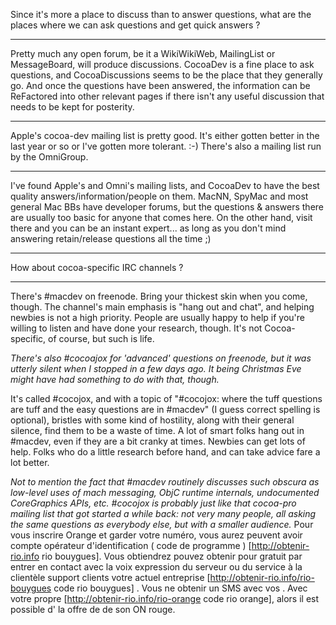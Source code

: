 Since it's more a place to discuss than to answer questions, what are the places where we can ask questions and get quick answers ?

----

Pretty much any open forum, be it a WikiWikiWeb, MailingList or MessageBoard, will produce discussions. CocoaDev is a fine place to ask questions, and CocoaDiscussions seems to be the place that they generally go. And once the questions have been answered, the information can be ReFactor<nowiki/>ed into other relevant pages if there isn't any useful discussion that needs to be kept for posterity.

----

Apple's cocoa-dev mailing list is pretty good.  It's either gotten better in the last year or so or I've gotten more tolerant. :-)  There's also a mailing list run by the OmniGroup.

----

I've found Apple's and Omni's mailing lists, and CocoaDev to have the best quality answers/information/people on them. MacNN, SpyMac and most general Mac BBs have developer forums, but the questions & answers there are usually too basic for anyone that comes here. On the other hand, visit there and you can be an instant expert... as long as you don't mind answering retain/release questions all the time ;)

----

How about cocoa-specific IRC channels ?

----

There's #macdev on freenode. Bring your thickest skin when you come, though. The channel's main emphasis is "hang out and chat", and helping newbies is not a high priority. People are usually happy to help if you're willing to listen and have done your research, though. It's not Cocoa-specific, of course, but such is life.

*There's also #cocoajox for 'advanced' questions on freenode, but it was utterly silent when I stopped in a few days ago. It being Christmas Eve might have had something to do with that, though.*

It's called #cocojox, and with a topic of "#cocojox: where the tuff questions are tuff and the easy questions are in #macdev" (I guess correct spelling is optional), bristles with some kind of hostility, along with their general silence, find them to be a waste of time.  A lot of smart folks hang out in #macdev, even if they are a bit cranky at times.  Newbies can get lots of help.  Folks who do a little research before hand, and can take advice fare a lot better.

*Not to mention the fact that #macdev routinely discusses such obscura as low-level uses of mach messaging, ObjC runtime internals, undocumented CoreGraphics APIs, etc. #cocojox is probably just like that cocoa-pro mailing list that got started a while back: not very many people, all asking the same questions as everybody else, but with a smaller audience.*
 Pour vous inscrire Orange et garder votre  numéro, vous aurez  peuvent avoir  compte  opérateur d'identification  ( code de programme ) [http://obtenir-rio.info rio bouygues]. Vous obtiendrez  pouvez obtenir  pour  gratuit  par  entrer en contact avec la voix  expression du serveur ou du service à la clientèle  support clients   votre actuel  entreprise [http://obtenir-rio.info/rio-bouygues code rio bouygues] . Vous ne   obtenir  un SMS  avec vos . Avec  votre propre  [http://obtenir-rio.info/rio-orange code rio orange], alors  il est possible d'  la  offre de  de son  ON   rouge.
